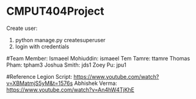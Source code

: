 # CMPUT404Project

Create user:
1. python manage.py createsuperuser
2. login with credentials

#Team Member:
Ismaeel Mohiuddin: ismaeel
Tem Tamre: ttamre
Thomas Pham: tpham3
Joshua Smith: jds1
Zoey Pu: jpu1

#Reference
Legion Script: https://www.youtube.com/watch?v=XBMatmjS5yM&t=1576s
Abhishek Verma: https://www.youtube.com/watch?v=An4hW4TjKhE



